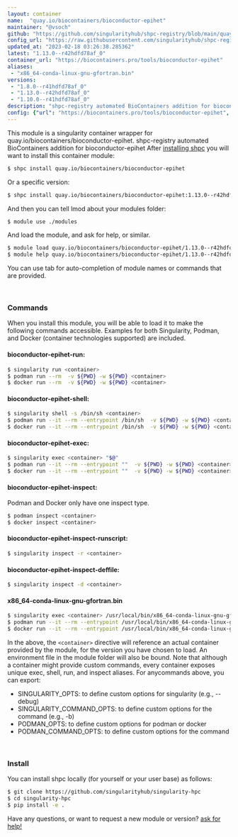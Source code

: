 ```yaml
---
layout: container
name:  "quay.io/biocontainers/bioconductor-epihet"
maintainer: "@vsoch"
github: "https://github.com/singularityhub/shpc-registry/blob/main/quay.io/biocontainers/bioconductor-epihet/container.yaml"
config_url: "https://raw.githubusercontent.com/singularityhub/shpc-registry/main/quay.io/biocontainers/bioconductor-epihet/container.yaml"
updated_at: "2023-02-18 03:26:38.285362"
latest: "1.13.0--r42hdfd78af_0"
container_url: "https://biocontainers.pro/tools/bioconductor-epihet"
aliases:
 - "x86_64-conda-linux-gnu-gfortran.bin"
versions:
 - "1.8.0--r41hdfd78af_0"
 - "1.13.0--r42hdfd78af_0"
 - "1.10.0--r41hdfd78af_0"
description: "shpc-registry automated BioContainers addition for bioconductor-epihet"
config: {"url": "https://biocontainers.pro/tools/bioconductor-epihet", "maintainer": "@vsoch", "description": "shpc-registry automated BioContainers addition for bioconductor-epihet", "latest": {"1.13.0--r42hdfd78af_0": "sha256:2f618a209b6a42348dcead753829a9012f7ce8583e6630e4fe52c89a8b1f5f91"}, "tags": {"1.8.0--r41hdfd78af_0": "sha256:9fdda811379f6f1c62312c88944525d1bac212e80bbcba8ff5d5812a8b1b1b53", "1.13.0--r42hdfd78af_0": "sha256:2f618a209b6a42348dcead753829a9012f7ce8583e6630e4fe52c89a8b1f5f91", "1.10.0--r41hdfd78af_0": "sha256:945a5f80fe6964b636e807b1e1af4abb844580953c7d97a6079e96744603de76"}, "docker": "quay.io/biocontainers/bioconductor-epihet", "aliases": {"x86_64-conda-linux-gnu-gfortran.bin": "/usr/local/bin/x86_64-conda-linux-gnu-gfortran.bin"}}
---
```


This module is a singularity container wrapper for quay.io/biocontainers/bioconductor-epihet.
shpc-registry automated BioContainers addition for bioconductor-epihet
After [installing shpc](#install) you will want to install this container module:


```bash
$ shpc install quay.io/biocontainers/bioconductor-epihet
```

Or a specific version:

```bash
$ shpc install quay.io/biocontainers/bioconductor-epihet:1.13.0--r42hdfd78af_0
```

And then you can tell lmod about your modules folder:

```bash
$ module use ./modules
```

And load the module, and ask for help, or similar.

```bash
$ module load quay.io/biocontainers/bioconductor-epihet/1.13.0--r42hdfd78af_0
$ module help quay.io/biocontainers/bioconductor-epihet/1.13.0--r42hdfd78af_0
```

You can use tab for auto-completion of module names or commands that are provided.

<br>

### Commands

When you install this module, you will be able to load it to make the following commands accessible.
Examples for both Singularity, Podman, and Docker (container technologies supported) are included.

#### bioconductor-epihet-run:

```bash
$ singularity run <container>
$ podman run --rm  -v ${PWD} -w ${PWD} <container>
$ docker run --rm  -v ${PWD} -w ${PWD} <container>
```

#### bioconductor-epihet-shell:

```bash
$ singularity shell -s /bin/sh <container>
$ podman run --it --rm --entrypoint /bin/sh  -v ${PWD} -w ${PWD} <container>
$ docker run --it --rm --entrypoint /bin/sh  -v ${PWD} -w ${PWD} <container>
```

#### bioconductor-epihet-exec:

```bash
$ singularity exec <container> "$@"
$ podman run --it --rm --entrypoint ""  -v ${PWD} -w ${PWD} <container> "$@"
$ docker run --it --rm --entrypoint ""  -v ${PWD} -w ${PWD} <container> "$@"
```

#### bioconductor-epihet-inspect:

Podman and Docker only have one inspect type.

```bash
$ podman inspect <container>
$ docker inspect <container>
```

#### bioconductor-epihet-inspect-runscript:

```bash
$ singularity inspect -r <container>
```

#### bioconductor-epihet-inspect-deffile:

```bash
$ singularity inspect -d <container>
```


#### x86_64-conda-linux-gnu-gfortran.bin

```bash
$ singularity exec <container> /usr/local/bin/x86_64-conda-linux-gnu-gfortran.bin
$ podman run --it --rm --entrypoint /usr/local/bin/x86_64-conda-linux-gnu-gfortran.bin   -v ${PWD} -w ${PWD} <container> -c " $@"
$ docker run --it --rm --entrypoint /usr/local/bin/x86_64-conda-linux-gnu-gfortran.bin   -v ${PWD} -w ${PWD} <container> -c " $@"
```



In the above, the `<container>` directive will reference an actual container provided
by the module, for the version you have chosen to load. An environment file in the
module folder will also be bound. Note that although a container
might provide custom commands, every container exposes unique exec, shell, run, and
inspect aliases. For anycommands above, you can export:

 - SINGULARITY_OPTS: to define custom options for singularity (e.g., --debug)
 - SINGULARITY_COMMAND_OPTS: to define custom options for the command (e.g., -b)
 - PODMAN_OPTS: to define custom options for podman or docker
 - PODMAN_COMMAND_OPTS: to define custom options for the command

<br>

### Install

You can install shpc locally (for yourself or your user base) as follows:

```bash
$ git clone https://github.com/singularityhub/singularity-hpc
$ cd singularity-hpc
$ pip install -e .
```

Have any questions, or want to request a new module or version? [ask for help!](https://github.com/singularityhub/singularity-hpc/issues)